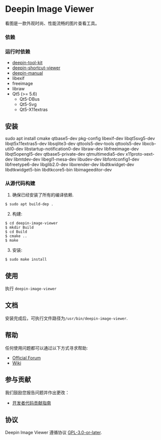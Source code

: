 # Deepin Image Viewer

看图是一款外观时尚、性能流畅的图片查看工具。

### 依赖

### 运行时依赖

* [deepin-tool-kit](https://github.com/linuxdeepin/deepin-tool-kit)
* [deepin-shortcut-viewer](https://github.com/linuxdeepin/deepin-shortcut-viewer)
* [deepin-manual](https://github.com/linuxdeepin/deepin-manual)
* libexif
* freeimage
* libraw
* Qt5 (>= 5.6)
  * Qt5-DBus
  * Qt5-Svg
  * Qt5-X11extras

## 安装

sudo apt install cmake qtbase5-dev pkg-config libexif-dev libqt5svg5-dev libqt5x11extras5-dev libsqlite3-dev qttools5-dev-tools qttools5-dev libxcb-util0-dev libstartup-notification0-dev libraw-dev libfreeimage-dev libqt5opengl5-dev qtbase5-private-dev qtmultimedia5-dev x11proto-xext-dev libmtdev-dev libegl1-mesa-dev libudev-dev libfontconfig1-dev libfreetype6-dev libglib2.0-dev libxrender-dev libdtkwidget-dev libdtkwidget5-bin libdtkcore5-bin libimageeditor-dev

### 从源代码构建

1. 确保已经安装了所有的编译依赖.
```
$ sudo apt build-dep .
```

2. 构建:
```
$ cd deepin-image-viewer
$ mkdir Build
$ cd Build
$ cmake ..
$ make
```

3. 安装:
```
$ sudo make install
```
## 使用

执行 `deepin-image-viewer`

## 文档


安装完成后，可执行文件路径为`/usr/bin/deepin-image-viewer`.

## 帮助

任何使用问题都可以通过以下方式寻求帮助:

* [Official Forum](https://bbs.deepin.org/)
* [Wiki](https://wiki.deepin.org/)

## 参与贡献

我们鼓励您报告问题并作出更改：

* [开发者代码贡献指南](https://github.com/linuxdeepin/developer-center/wiki/Contribution-Guidelines-for-Developers) 

## 协议

Deepin Image Viewer 遵循协议 [GPL-3.0-or-later](LICENSE.txt).

